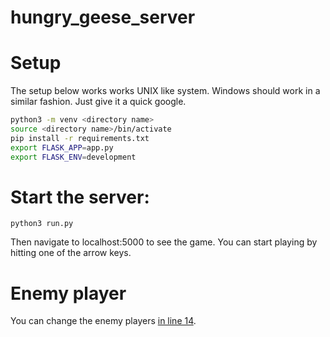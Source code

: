 # hungry_geese_server

# Setup
The setup below works works UNIX like system. Windows should work in a similar fashion. Just give it a quick google.
```bash
python3 -m venv <directory name>
source <directory name>/bin/activate
pip install -r requirements.txt
export FLASK_APP=app.py
export FLASK_ENV=development
```

# Start the server:
```
python3 run.py
```
Then navigate to localhost:5000 to see the game. You can start playing by hitting one of the arrow keys.

# Enemy player
You can change the enemy players [in line 14](https://github.com/kliyer-ai/hungry_geese_server/blob/d708703c83f91f07e790719717d7cdb7408d8489/app/__init__.py).
